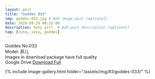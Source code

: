 ```yaml
---
layout: post
title: "Goddes 033"
img: goddes-033.jpg # Add image post (optional)
date: 2020-09-29 08:25:00
description: Sexy girl. # Add post description (optional)
tag: [cute, sexy, goddes]
---
```

Goddes No.033  
Model: 菲儿                 
Images in download package have full quality                    
Google Drive [Download Full](http://gestyy.com/eeC8SQ)

{% include image-gallery.html folder="/assets/img/A1/goddes-033/" %}
